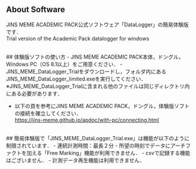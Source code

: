 ## About Software
JINS MEME ACADEMIC PACK公式ソフトウェア「DataLogger」の簡易体験版です．<br>
Trial version of the Academic Pack datalogger for windows

<br>
## 体験版ソフトの使い方
- JINS MEME ACADEMIC PACK本体，ドングル，Windows PC（OS 8.1以上）をご用意ください．
- JINS_MEME_DataLogger_Trialをダウンロードし，フォルダ内にあるJINS_MEME_DataLogger_limited.exeを実行してください．<br>
※JINS_MEME_DataLogger_Trialに含まれる他のファイルは同じディレクトリ内にある必要があります．

- 以下の頁を参考にJINS MEME ACADEMIC PACK，ドングル，体験版ソフトの接続を確立してください．<br>
   https://jins-meme.github.io/apdoc/with-pc/connecting.html

<br>
## 簡易体験版で「JINS_MEME_DataLogger_Trial.exe」は機能が以下のように制限されています．
- 連続計測時間：最長２分
- 所望の時刻でデータにアーチファクトを加える「Free Marking」機能が利用できません．
- csvで記録する機能はございません．
- 計測データ再生機能は利用できません．
